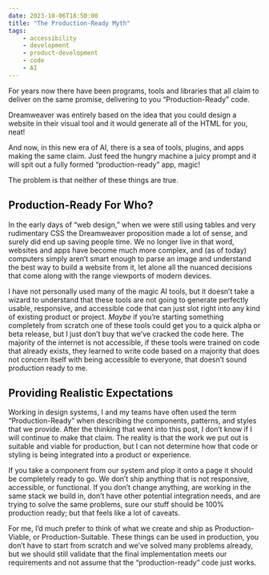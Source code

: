 ```yaml
---
date: 2023-10-06T18:50:00
title: "The Production-Ready Myth"
tags: 
    - accessibility
    - development
    - product-development
    - code
    - AI
---
```


For years now there have been programs, tools and libraries that all claim to deliver on the same promise, delivering to you “Production-Ready” code.

Dreamweaver was entirely based on the idea that you could design a website in their visual tool and it would generate all of the HTML for you, neat!

And now, in this new era of AI, there is a sea of tools, plugins, and apps making the same claim. Just feed the hungry machine a juicy prompt and it will spit out a fully formed “production-ready” app, magic!

The problem is that neither of these things are true.

## Production-Ready For Who?

In the early days of “web design,” when we were still using tables and very rudimentary CSS the Dreamweaver proposition made a lot of sense, and surely did end up saving people time. We no longer live in that word, websites and apps have become much more complex, and (as of today) computers simply aren’t smart enough to parse an image and understand the best way to build a website from it, let alone all the nuanced decisions that come along with the range viewports of modern devices.

I have not personally used many of the magic AI tools, but it doesn’t take a wizard to understand that these tools are not going to generate perfectly usable, responsive, and accessible code that can just slot right into any kind of existing product or project. *Maybe* if you’re starting something completely from scratch one of these tools could get you to a quick alpha or beta release, but I just don’t buy that we’ve cracked the code here. The majority of the internet is not accessible, if these tools were trained on code that already exists, they learned to write code based on a majority that does not concern itself with being accessible to everyone, that doesn’t sound production ready to me.

## Providing Realistic Expectations

Working in design systems, I and my teams have often used the term “Production-Ready” when describing the components, patterns, and styles that we provide. After the thinking that went into this post, I don’t know if I will continue to make that claim. The reality is that the work we put out is suitable and viable for production, but I can not determine how that code or styling is being integrated into a product or experience.

If you take a component from our system and plop it onto a page it should be completely ready to go. We don’t ship anything that is not responsive, accessible, or functional.  If you don’t change anything, are working in the same stack we build in, don’t have other potential integration needs, and are trying to solve the same problems, sure our stuff should be 100% production ready; but that feels like a lot of caveats.

For me, I’d much prefer to think of what we create and ship as Production-Viable, or Production-Suitable. These things can be used in production, you don’t have to start from scratch and we’ve solved many problems already, but we should still validate that the final implementation meets our requirements and not assume that the “production-ready” code just works.